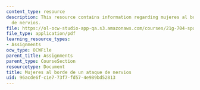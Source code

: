 ```yaml
---
content_type: resource
description: This resource contains information regarding mujeres al borde de un ataque
  de nervios.
file: https://ol-ocw-studio-app-qa.s3.amazonaws.com/courses/21g-704-spanish-iv-spring-2005/96acde6fc1e773f7fd574e989bd52813_MIT21G_704S05_subjuntivo.pdf
file_type: application/pdf
learning_resource_types:
- Assignments
ocw_type: OCWFile
parent_title: Assignments
parent_type: CourseSection
resourcetype: Document
title: Mujeres al borde de un ataque de nervios
uid: 96acde6f-c1e7-73f7-fd57-4e989bd52813
---
```

